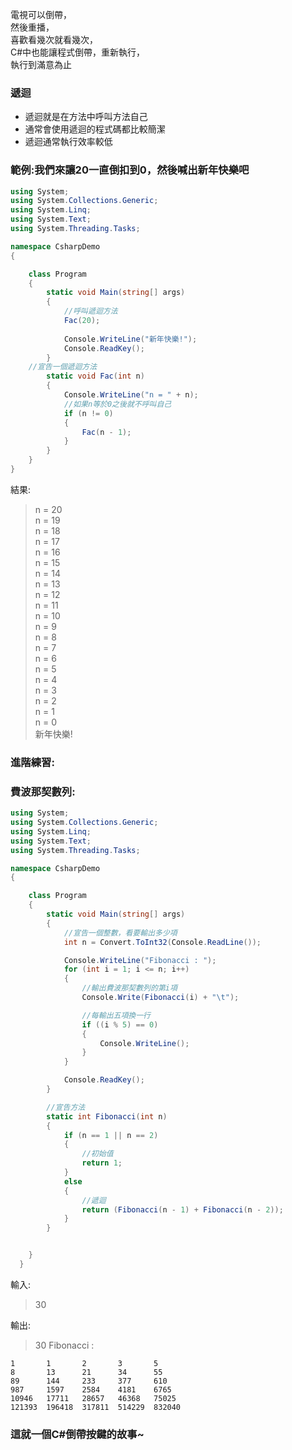 電視可以倒帶，\
然後重播，\
喜歡看幾次就看幾次，\
C#中也能讓程式倒帶，重新執行，\
執行到滿意為止

### 遞迴
* 遞迴就是在方法中呼叫方法自己
* 通常會使用遞迴的程式碼都比較簡潔
* 遞迴通常執行效率較低

### 範例:我們來讓20一直倒扣到0，然後喊出新年快樂吧
```csharp
using System;
using System.Collections.Generic;
using System.Linq;
using System.Text;
using System.Threading.Tasks;

namespace CsharpDemo
{

    class Program
    {
        static void Main(string[] args)
        {
            //呼叫遞迴方法
            Fac(20);
            
            Console.WriteLine("新年快樂!");
            Console.ReadKey();
        }
    //宣告一個遞迴方法
        static void Fac(int n)
        {
            Console.WriteLine("n = " + n);
            //如果n等於0之後就不呼叫自己
            if (n != 0)
            {
                Fac(n - 1);
            }
        }
    }
}
```
結果:
>n = 20\
n = 19\
n = 18\
n = 17\
n = 16\
n = 15\
n = 14\
n = 13\
n = 12\
n = 11\
n = 10\
n = 9\
n = 8\
n = 7\
n = 6\
n = 5\
n = 4\
n = 3\
n = 2\
n = 1\
n = 0\
新年快樂!

### 進階練習:
### 費波那契數列:
```csharp
using System;
using System.Collections.Generic;
using System.Linq;
using System.Text;
using System.Threading.Tasks;

namespace CsharpDemo
{

    class Program
    {
        static void Main(string[] args)
        {
            //宣告一個整數，看要輸出多少項
            int n = Convert.ToInt32(Console.ReadLine());

            Console.WriteLine("Fibonacci : ");
            for (int i = 1; i <= n; i++)
            {
                //輸出費波那契數列的第i項
                Console.Write(Fibonacci(i) + "\t");

                //每輸出五項換一行
                if ((i % 5) == 0)
                {
                    Console.WriteLine();
                }
            }

            Console.ReadKey();
        }

        //宣告方法
        static int Fibonacci(int n)
        {
            if (n == 1 || n == 2)
            {
                //初始值
                return 1;
            }
            else
            {
                //遞迴
                return (Fibonacci(n - 1) + Fibonacci(n - 2));
            }
        }


    }
  }
  ```
  
  輸入:
  >30

輸出:
>30
>Fibonacci :
```text
1       1       2       3       5
8       13      21      34      55
89      144     233     377     610
987     1597    2584    4181    6765
10946   17711   28657   46368   75025
121393  196418  317811  514229  832040
```

### 這就一個C#倒帶按鍵的故事~